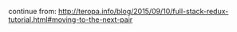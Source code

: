 continue from: http://teropa.info/blog/2015/09/10/full-stack-redux-tutorial.html#moving-to-the-next-pair